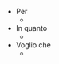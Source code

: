 * Per
  * <ottenere qualche valore di business>
* In quanto
  * <aggettivi> <stakeholed>
* Voglio che
  * <nuova feature>
